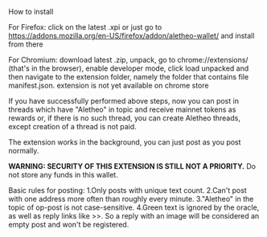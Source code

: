 How to install

For Firefox: click on the latest .xpi or just go to https://addons.mozilla.org/en-US/firefox/addon/aletheo-wallet/ and install from there

For Chromium: download latest .zip, unpack, go to chrome://extensions/ (that's in the browser), enable developer mode, click load unpacked and then navigate to the extension folder, namely the folder that contains file manifest.json. extension is not yet available on chrome store

If you have successfully performed above steps, now you can post in threads which have "Aletheo" in topic and receive mainnet tokens as rewards or, if there is no such thread, you can create Aletheo threads, except creation of a thread is not paid.

The extension works in the background, you can just post as you post normally.

**WARNING: SECURITY OF THIS EXTENSION IS STILL NOT A PRIORITY.** Do not store any funds in this wallet.

Basic rules for posting:
1.Only posts with unique text count.
2.Can't post with one address more often than roughly every minute.
3."Aletheo" in the topic of op-post is not case-sensitive.
4.Green text is ignored by the oracle, as well as reply links like >>. So a reply with an image will be considered an empty post and won't be registered.
